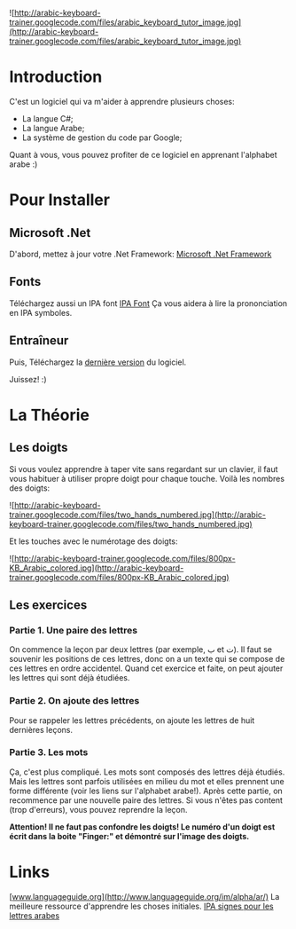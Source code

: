 ![http://arabic-keyboard-trainer.googlecode.com/files/arabic_keyboard_tutor_image.jpg](http://arabic-keyboard-trainer.googlecode.com/files/arabic_keyboard_tutor_image.jpg)

# Introduction #

C'est un logiciel qui va m'aider à apprendre plusieurs choses:

  * La langue C#;
  * La langue Arabe;
  * La système de gestion du code par Google;

Quant à vous, vous pouvez profiter de ce logiciel en apprenant l'alphabet arabe :)

# Pour Installer #
## Microsoft .Net ##
D'abord, mettez à jour votre .Net Framework:
[Microsoft .Net Framework](http://www.microsoft.com/downloads/details.aspx?FamilyID=ab99342f-5d1a-413d-8319-81da479ab0d7&DisplayLang=fr)

## Fonts ##
Téléchargez aussi un IPA font [IPA Font](http://scripts.sil.org/cms/scripts/page.php?site_id=nrsi&item_id=CharisSIL_download#1fd0063a)
Ça vous aidera à lire la prononciation en IPA symboles.
## Entraîneur ##
Puis, Téléchargez la [dernière version](http://code.google.com/p/arabic-keyboard-trainer/downloads/list) du logiciel.

Juissez! :)

# La Théorie #
## Les doigts ##
Si vous voulez apprendre à taper vite sans regardant sur un clavier, il faut vous habituer à utiliser propre doigt pour chaque touche. Voilà les nombres des doigts:

![http://arabic-keyboard-trainer.googlecode.com/files/two_hands_numbered.jpg](http://arabic-keyboard-trainer.googlecode.com/files/two_hands_numbered.jpg)

Et les touches avec le numérotage des doigts:

![http://arabic-keyboard-trainer.googlecode.com/files/800px-KB_Arabic_colored.jpg](http://arabic-keyboard-trainer.googlecode.com/files/800px-KB_Arabic_colored.jpg)

## Les exercices ##
### Partie 1. Une paire des lettres ###
On commence la leçon par deux lettres (par exemple, ب et ت). Il faut se souvenir les positions de ces lettres, donc on a un texte qui se compose de ces lettres en ordre accidentel. Quand cet exercice et faite, on peut ajouter les lettres qui sont déjà étudiées.
### Partie 2. On ajoute des lettres ###
Pour se rappeler les lettres précédents, on ajoute les lettres de huit dernières leçons.
### Partie 3. Les mots ###
Ça, c'est plus compliqué. Les mots sont composés des lettres déjà étudiés. Mais les lettres sont parfois utilisées en milieu du mot et elles prennent une forme différente (voir les liens sur l'alphabet arabe!).
Après cette partie, on recommence par une nouvelle paire des lettres. Si vous n'êtes pas content (trop d'erreurs), vous pouvez reprendre la leçon.


**Attention! Il ne faut pas confondre les doigts! Le numéro d'un doigt est écrit dans la boite "Finger:" et démontré sur l'image des doigts.**

# Links #
[www.languageguide.org](http://www.languageguide.org/im/alpha/ar/) La meilleure ressource d'apprendre les choses initiales.
[IPA signes pour les lettres arabes](http://en.wikipedia.org/wiki/Arabic_language#Sounds)